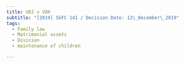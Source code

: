 ```yaml
---
title: VDJ v VDK
subtitle: "[2019] SGFC 141 / Decision Date: 12\_December\_2019"
tags:
  - Family law
  - Matrimonial assets
  - Division
  - maintenance of children

---
```

